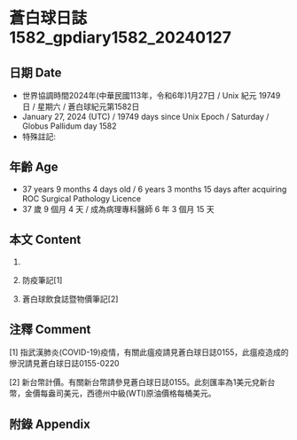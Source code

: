 [_metadata_:encoding]: - "utf-8"
[_metadata_:language]: - "zh-Hant-TW"
[_metadata_:fileformat]: - "markdown"
[_metadata_:MIME_type]: - "text/plain"
[_metadata_:markdown_version]: - "commonmark version 0.30"
[_metadata_:markdown_spec]: - "https://spec.commonmark.org/0.30/"

# 蒼白球日誌1582_gpdiary1582_20240127 #

## 日期 Date ##

* 世界協調時間2024年(中華民國113年，令和6年)1月27日 / Unix 紀元 19749 日 / 星期六 / 蒼白球紀元第1582日
* January 27, 2024 (UTC) / 19749 days since Unix Epoch / Saturday / Globus Pallidum day 1582
* 特殊註記:

## 年齡 Age ##

* 37 years 9 months 4 days old / 6 years 3 months 15 days after acquiring ROC Surgical Pathology Licence
* 37 歲 9 個月 4 天 / 成為病理專科醫師 6 年 3 個月 15 天

## 本文 Content ##

1. 

    
2. 防疫筆記[1]

    
3. 蒼白球飲食誌暨物價筆記[2]

    

## 注釋 Comment ##

[1] 指武漢肺炎(COVID-19)疫情，有關此瘟疫請見蒼白球日誌0155，此瘟疫造成的慘況請見蒼白球日誌0155-0220


[2] 新台幣計價。有關新台幣請參見蒼白球日誌0155。此刻匯率為1美元兌新台幣，金價每盎司美元，西德州中級(WTI)原油價格每桶美元。



## 附錄 Appendix ##

